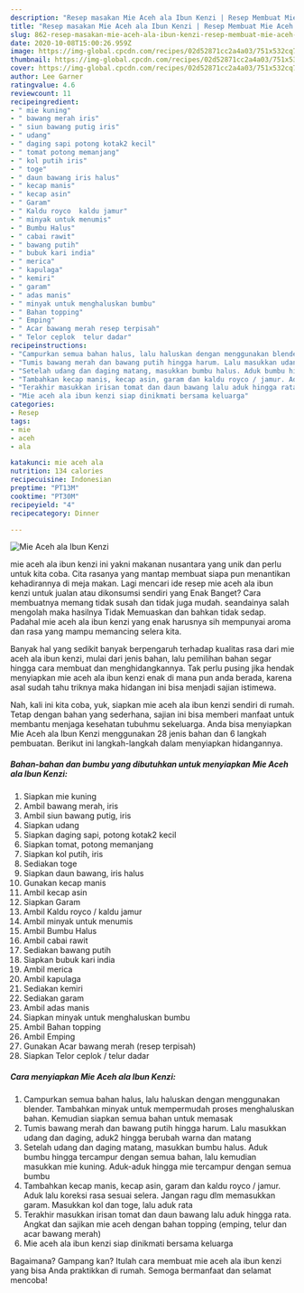 ```yaml
---
description: "Resep masakan Mie Aceh ala Ibun Kenzi | Resep Membuat Mie Aceh ala Ibun Kenzi Yang Paling Enak"
title: "Resep masakan Mie Aceh ala Ibun Kenzi | Resep Membuat Mie Aceh ala Ibun Kenzi Yang Paling Enak"
slug: 862-resep-masakan-mie-aceh-ala-ibun-kenzi-resep-membuat-mie-aceh-ala-ibun-kenzi-yang-paling-enak
date: 2020-10-08T15:00:26.959Z
image: https://img-global.cpcdn.com/recipes/02d52871cc2a4a03/751x532cq70/mie-aceh-ala-ibun-kenzi-foto-resep-utama.jpg
thumbnail: https://img-global.cpcdn.com/recipes/02d52871cc2a4a03/751x532cq70/mie-aceh-ala-ibun-kenzi-foto-resep-utama.jpg
cover: https://img-global.cpcdn.com/recipes/02d52871cc2a4a03/751x532cq70/mie-aceh-ala-ibun-kenzi-foto-resep-utama.jpg
author: Lee Garner
ratingvalue: 4.6
reviewcount: 11
recipeingredient:
- " mie kuning"
- " bawang merah iris"
- " siun bawang putig iris"
- " udang"
- " daging sapi potong kotak2 kecil"
- " tomat potong memanjang"
- " kol putih iris"
- " toge"
- " daun bawang iris halus"
- " kecap manis"
- " kecap asin"
- " Garam"
- " Kaldu royco  kaldu jamur"
- " minyak untuk menumis"
- " Bumbu Halus"
- " cabai rawit"
- " bawang putih"
- " bubuk kari india"
- " merica"
- " kapulaga"
- " kemiri"
- " garam"
- " adas manis"
- " minyak untuk menghaluskan bumbu"
- " Bahan topping"
- " Emping"
- " Acar bawang merah resep terpisah"
- " Telor ceplok  telur dadar"
recipeinstructions:
- "Campurkan semua bahan halus, lalu haluskan dengan menggunakan blender. Tambahkan minyak untuk mempermudah proses menghaluskan bahan. Kemudian siapkan semua bahan untuk memasak"
- "Tumis bawang merah dan bawang putih hingga harum. Lalu masukkan udang dan daging, aduk2 hingga berubah warna dan matang"
- "Setelah udang dan daging matang, masukkan bumbu halus. Aduk bumbu hingga tercampur dengan semua bahan, lalu kemudian masukkan mie kuning. Aduk-aduk hingga mie tercampur dengan semua bumbu"
- "Tambahkan kecap manis, kecap asin, garam dan kaldu royco / jamur. Aduk lalu koreksi rasa sesuai selera. Jangan ragu dlm memasukkan garam. Masukkan kol dan toge, lalu aduk rata"
- "Terakhir masukkan irisan tomat dan daun bawang lalu aduk hingga rata. Angkat dan sajikan mie aceh dengan bahan topping (emping, telur dan acar bawang merah)"
- "Mie aceh ala ibun kenzi siap dinikmati bersama keluarga"
categories:
- Resep
tags:
- mie
- aceh
- ala

katakunci: mie aceh ala 
nutrition: 134 calories
recipecuisine: Indonesian
preptime: "PT13M"
cooktime: "PT30M"
recipeyield: "4"
recipecategory: Dinner

---
```



![Mie Aceh ala Ibun Kenzi](https://img-global.cpcdn.com/recipes/02d52871cc2a4a03/751x532cq70/mie-aceh-ala-ibun-kenzi-foto-resep-utama.jpg)


mie aceh ala ibun kenzi ini yakni makanan nusantara yang unik dan perlu untuk kita coba. Cita rasanya yang mantap membuat siapa pun menantikan kehadirannya di meja makan.
Lagi mencari ide resep mie aceh ala ibun kenzi untuk jualan atau dikonsumsi sendiri yang Enak Banget? Cara membuatnya memang tidak susah dan tidak juga mudah. seandainya salah mengolah maka hasilnya Tidak Memuaskan dan bahkan tidak sedap. Padahal mie aceh ala ibun kenzi yang enak harusnya sih mempunyai aroma dan rasa yang mampu memancing selera kita.



Banyak hal yang sedikit banyak berpengaruh terhadap kualitas rasa dari mie aceh ala ibun kenzi, mulai dari jenis bahan, lalu pemilihan bahan segar hingga cara membuat dan menghidangkannya. Tak perlu pusing jika hendak menyiapkan mie aceh ala ibun kenzi enak di mana pun anda berada, karena asal sudah tahu triknya maka hidangan ini bisa menjadi sajian istimewa.


Nah, kali ini kita coba, yuk, siapkan mie aceh ala ibun kenzi sendiri di rumah. Tetap dengan bahan yang sederhana, sajian ini bisa memberi manfaat untuk membantu menjaga kesehatan tubuhmu sekeluarga. Anda bisa menyiapkan Mie Aceh ala Ibun Kenzi menggunakan 28 jenis bahan dan 6 langkah pembuatan. Berikut ini langkah-langkah dalam menyiapkan hidangannya.

<!--inarticleads1-->

##### Bahan-bahan dan bumbu yang dibutuhkan untuk menyiapkan Mie Aceh ala Ibun Kenzi:

1. Siapkan  mie kuning
1. Ambil  bawang merah, iris
1. Ambil  siun bawang putig, iris
1. Siapkan  udang
1. Siapkan  daging sapi, potong kotak2 kecil
1. Siapkan  tomat, potong memanjang
1. Siapkan  kol putih, iris
1. Sediakan  toge
1. Siapkan  daun bawang, iris halus
1. Gunakan  kecap manis
1. Ambil  kecap asin
1. Siapkan  Garam
1. Ambil  Kaldu royco / kaldu jamur
1. Ambil  minyak untuk menumis
1. Ambil  Bumbu Halus
1. Ambil  cabai rawit
1. Sediakan  bawang putih
1. Siapkan  bubuk kari india
1. Ambil  merica
1. Ambil  kapulaga
1. Sediakan  kemiri
1. Sediakan  garam
1. Ambil  adas manis
1. Siapkan  minyak untuk menghaluskan bumbu
1. Ambil  Bahan topping
1. Ambil  Emping
1. Gunakan  Acar bawang merah (resep terpisah)
1. Siapkan  Telor ceplok / telur dadar




<!--inarticleads2-->

##### Cara menyiapkan Mie Aceh ala Ibun Kenzi:

1. Campurkan semua bahan halus, lalu haluskan dengan menggunakan blender. Tambahkan minyak untuk mempermudah proses menghaluskan bahan. Kemudian siapkan semua bahan untuk memasak
1. Tumis bawang merah dan bawang putih hingga harum. Lalu masukkan udang dan daging, aduk2 hingga berubah warna dan matang
1. Setelah udang dan daging matang, masukkan bumbu halus. Aduk bumbu hingga tercampur dengan semua bahan, lalu kemudian masukkan mie kuning. Aduk-aduk hingga mie tercampur dengan semua bumbu
1. Tambahkan kecap manis, kecap asin, garam dan kaldu royco / jamur. Aduk lalu koreksi rasa sesuai selera. Jangan ragu dlm memasukkan garam. Masukkan kol dan toge, lalu aduk rata
1. Terakhir masukkan irisan tomat dan daun bawang lalu aduk hingga rata. Angkat dan sajikan mie aceh dengan bahan topping (emping, telur dan acar bawang merah)
1. Mie aceh ala ibun kenzi siap dinikmati bersama keluarga




Bagaimana? Gampang kan? Itulah cara membuat mie aceh ala ibun kenzi yang bisa Anda praktikkan di rumah. Semoga bermanfaat dan selamat mencoba!
